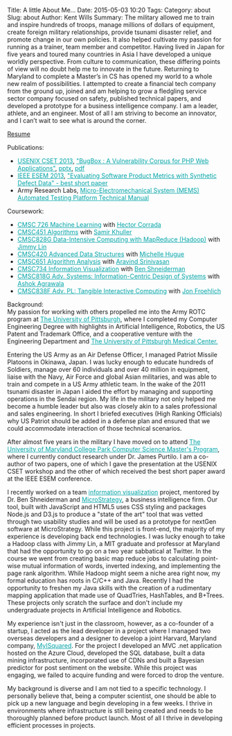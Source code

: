 Title: A little About Me…
Date: 2015-05-03 10:20
Tags:
Category: about
Slug: about
Author: Kent Wills
Summary: The military allowed me to train and inspire hundreds of troops, manage millions of dollars of equipment, create foreign military relationships, provide tsunami disaster relief, and promote change in our own policies.  It also helped cultivate my passion for running as a trainer, team member and competitor. Having lived in Japan for five years and toured many countries in Asia I have developed a unique worldly perspective.  From culture to communication, these differing points of view will no doubt help me to innovate in the future. Returning to Maryland to complete a Master’s in CS has opened my world to a whole new realm of possibilities.    I attempted to create a financial tech company from the ground up, joined and am helping to grow a fledgling service sector company focused on safety, published technical papers, and developed a prototype for a business intelligence company. I am a leader, athlete, and an engineer.  Most of all I am striving to become an innovator, and I can’t wait to see what is around the corner.

[Resume]({filename}/pdf/resume.pdf)

Publications:
<ul>
    <li><span style="line-height: 13px;"><a style="color: #00a4a7;" href="https://www.usenix.org/conference/cset13">USENIX CSET 2013</a>, <a style="color: #00a4a7;" title="BugBox" href="http://0b4af6cdc2f0c5998459-c0245c5c937c5dedcca3f1764ecc9b2f.r43.cf2.rackcdn.com/11921-cset13-nilson.pdf">"BugBox : A Vulnerability Corpus for PHP Web Applications"</a>, <a style="color: #00a4a7;" title=".PPTX" href="http://www.kentwills.com/wp-content/uploads/2013/08/BugBox-minus-notes.pptx">pptx</a>, <a style="color: #00a4a7;" title=".PDF" href="http://www.kentwills.com/wp-content/uploads/2013/08/BugBox-minus-notes.pdf">pdf</a></span></li>
    <li><span style="line-height: 13px;"><a style="color: #00a4a7;" href="http://umbc.edu/eseiw2013/esem/">IEEE ESEM 2013</a>, <a style="color: #00a4a7;" href="http://ieeexplore.ieee.org/xpl/articleDetails.jsp?tp=&amp;arnumber=6681361&amp;queryText%3DEvaluating+Software+Product+Metrics+with+Synthetic+Defect+Data">"Evaluating Software Product Metrics with Synthetic Defect Data" - best short paper</a></span></li>
    <li>Army Research Labs, <a style="color: #00a4a7;" href="http://www.dtic.mil/dtic/tr/fulltext/u2/a568741.pdf">Micro-Electromechanical System (MEMS) Automated Testing Platform Technical Manual</a></li>
</ul>
Coursework:
<ul>
    <li><a style="color: #00a4a7;" href="http://cbcb.umd.edu/~hcorrada/PML/">CMSC 726 Machine Learning</a> with <a style="color: #00a4a7;" href="http://www.cbcb.umd.edu/~hcorrada/">Hector Corrada</a></li>
    <li><a style="color: #00a4a7;" href="http://www.cs.umd.edu/class/spring2013/cmsc451/index.html">CMSC451 Algorithms</a> with <a style="color: #00a4a7;" href="http://www.cs.umd.edu/~samir/">Samir Khuller</a></li>
    <li><a style="color: #00a4a7;" href="http://lintool.github.com/MapReduce-course-2013s/overview.html">CMSC828G Data-Intensive Computing with MapReduce (Hadoop)</a> with <a style="color: #00a4a7;" href="http://www.umiacs.umd.edu/~jimmylin/">Jimmy Lin</a></li>
    <li><a style="color: #00a4a7;" href="http://www.cs.umd.edu/class/summer2013/cmsc420/">CMSC420 Advanced Data Structures</a> with <a style="color: #00a4a7;" href="http://www.cs.umd.edu/~meesh/">Michelle Hugue</a></li>
    <li><a style="color: #00a4a7;" href="http://www.cs.umd.edu/class/fall2013/cmsc651/">CMSC651 Algorithm Analysis</a><span style="line-height: 13px;"> with </span><a style="color: #00a4a7;" href="http://www.cs.umd.edu/~srin/">Aravind Srinivasan</a></li>
    <li><a style="color: #00a4a7;" href="https://wiki.cs.umd.edu/cmsc734/index.php?title=Main_Page">CMSC734 Information Visualization</a> with <a style="color: #00a4a7;" href="http://www.cs.umd.edu/~ben/">Ben Shneiderman</a></li>
    <li><a style="color: #00a4a7;" href="http://www.cs.umd.edu/class/spring2014/cmsc818g/">CMSC818G Adv. Systems: Information-Centric Design of Systems</a> with <a style="color: #00a4a7;" href="http://www.cs.umd.edu/~agrawala/">Ashok Agrawala</a></li>
    <li><a style="color: #00a4a7;" href="http://cmsc838f-s14.wikispaces.com/">CMSC838F Adv. PL: Tangible Interactive Computing</a> with <a style="color: #00a4a7;" href="http://www.cs.umd.edu/~jonf/">Jon Froehlich</a></li>
</ul>
</div>
<div class="grid_14">
Background:
<div>
My passion for working with others propelled me into the Army ROTC program at <a style="color: #00a4a7;" href="http://www.pitt.edu/">The University of Pittsburgh</a>, where I completed my Computer Engineering Degree with highlights in Artificial Intelligence, Robotics, the US Patent and Trademark Office, and a cooperative venture with the Engineering Department and <a style="color: #00a4a7;" href="http://www.upmc.com/Pages/default.aspx">The University of Pittsburgh Medical Center.</a>

Entering the US Army as an Air Defense Officer, I managed Patriot Missile Platoons in Okinawa, Japan. I was lucky enough to educate hundreds of Soldiers, manage over 60 individuals and over 40 million in equipment, liaise with the Navy, Air Force and global Asian militaries, and was able to train and compete in a US Army athletic team. In the wake of the 2011 tsunami disaster in Japan I aided the effort by managing and supporting operations in the Sendai region. My life in the military not only helped me become a humble leader but also was closely akin to a sales professional and sales engineering. In short I briefed executives (High Ranking Officials) why US Patriot should be added in a defense plan and ensured that we could accommodate interaction of those technical scenarios.

After almost five years in the military I have moved on to attend <a style="color: #00a4a7;" href="http://www.cs.umd.edu/">The University of Maryland College Park Computer Science Master's Program</a>, where I currently conduct research under Dr. James Purtilo. I am a co-author of two papers, one of which I gave the presentation at the USENIX CSET workshop and the other of which received the best short paper award at the IEEE ESEM conference.

I recently worked on a team <a style="color: #00a4a7;" href="http://www.kentwills.com/cflow">information visualization</a> project, mentored by Dr. Ben Shneiderman and <a style="color: #00a4a7;" href="http://www.microstrategy.com/">MicroStrategy</a>, a business intelligence firm. Our tool, built with JavaScript and HTML5 uses CSS styling and packages Node.js and D3.js to produce a "state of the art" tool that was vetted through two usability studies and will be used as a prototype for nextGen software at MicroStrategy. While this project is front-end, the majority of my experience is developing back end technologies. I was lucky enough to take a Hadoop class with Jimmy Lin, a MIT graduate and professor at Maryland that had the opportunity to go on a two year sabbatical at Twitter. In the course we went from creating basic map reduce jobs to calculating point-wise mutual information of words, inverted indexing, and implementing the page rank algorithm. While Hadoop might seem a niche area right now, my formal education has roots in C/C++ and Java. Recently I had the opportunity to freshen my Java skills with the creation of a rudimentary mapping application that made use of QuadTries, HashTables, and B+Trees. These projects only scratch the surface and don't include my undergraduate projects in Artificial Intelligence and Robotics.

My experience isn't just in the classroom, however, as a co-founder of a startup, I acted as the lead developer in a project where I managed two overseas developers and a designer to develop a joint Harvard, Maryland company, <a style="color: #00a4a7;" href="http://myi2.us">MyISquared</a>. For the project I developed an MVC .net application hosted on the Azure Cloud, developed the SQL database, built a data mining infrastructure, incorporated use of CDNs and built a Bayesian predictor for post sentiment on the website. While this project was engaging, we failed to acquire funding and were forced to drop the venture. 

My background is diverse and I am not tied to a specific technology. I personally believe that, being a computer scientist, one should be able to pick up a new language and begin developing in a few weeks. I thrive in environments where infrastructure is still being created and needs to be thoroughly planned before product launch. Most of all I thrive in developing efficient processes in projects.
</div>
